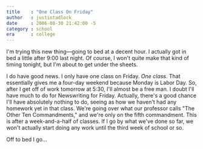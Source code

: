 ```yaml
---
title    : "One Class On Friday"
author   : justintadlock
date     : 2006-08-30 21:42:00 -5
category : school
era      : college
---
```


I'm trying this new thing&mdash;going to bed at a decent hour.  I actually got in bed a little after 9:00 last night.  Of course, I won't quite make that kind of timing tonight, but I'm about to get under the sheets.

I do have good news.  I only have one class on Friday.  <i> One class</i>.  That essentially gives me a four-day weekend because Monday is Labor Day.  So, after I get off of work tomorrow at 5:30, I'll almost be a free man.  I doubt I'll have much to do for Newswriting for Friday.  Actually, there's a good chance I'll have absolutely nothing to do, seeing as how we haven't had any homework yet in that class.  We're going over what our professor calls "The Other Ten Commandments," and we're only on the fifth commandment.  This is after a week-and-a-half of classes.  If I go by what we've done so far, we won't actually start doing any work until the third week of school or so.

Off to bed I go...
